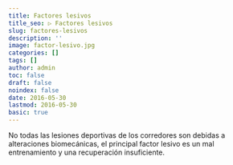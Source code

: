 ```yaml
---
title: Factores lesivos
title_seo: ▷ Factores lesivos
slug: factores-lesivos
description: ''
image: factor-lesivo.jpg
categories: []
tags: []
author: admin
toc: false
draft: false
noindex: false
date: 2016-05-30
lastmod: 2016-05-30
basic: true
---
```

No todas las lesiones deportivas de los corredores son debidas a alteraciones biomecánicas, el principal factor lesivo es un mal entrenamiento y una recuperación insuficiente.